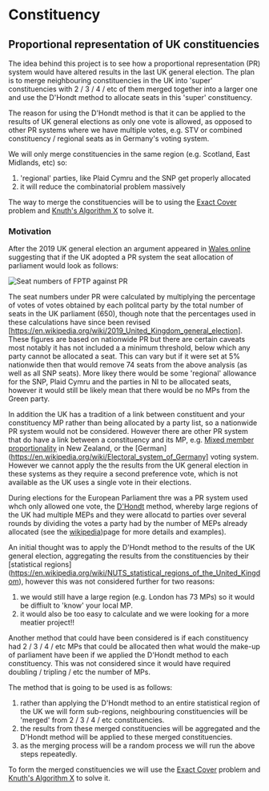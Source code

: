 # Constituency

## Proportional representation of UK constituencies

The idea behind this project is to see how a proportional representation (PR) system would have altered results in the last UK general election. The plan is to merge neighbouring constituencies in the UK into 'super' constituencies with 2 / 3 / 4 / etc of them merged together into a larger one and use the D'Hondt method to allocate seats in this 'super' constituency.

The reason for using the D'Hondt method is that it can be applied to the results of UK general elections as only one vote is allowed, as opposed to other PR systems where we have multiple votes, e.g. STV or combined constituency / regional seats as in Germany's voting system.

We will only merge constituencies in the same region (e.g. Scotland, East Midlands, etc) so:
1. 'regional' parties, like Plaid Cymru and the SNP get properly allocated
1. it will reduce the combinatorial problem massively 

The way to merge the constituencies will be to using the [Exact Cover](https://en.wikipedia.org/wiki/Exact_cover) problem and [Knuth's Algorithm X](https://en.wikipedia.org/wiki/Knuth%27s_Algorithm_X) to solve it.

### Motivation
After the 2019 UK general election an argument appeared in [Wales online](https://www.walesonline.co.uk/news/politics/proportional-representation-general-election-votes-17414366?_ga=2.214928336.650232768.1586343291-62203819.1586343291) suggesting that if the UK adopted a PR system the seat allocation of parliament would look as follows:

![Seat numbers of FPTP against PR]('seat_allocation.png')

The seat numbers under PR were calculated by multiplying the percentage of votes of votes obtained by each politcal party by the total number of seats in the UK parliament (650), though note that the percentages used in these calculations have since been revised [https://en.wikipedia.org/wiki/2019_United_Kingdom_general_election]. These figures are based on nationwide PR but there are certain caveats most notably it has not included a  a minimum threshold, below which any party cannot be allocated a seat. This can vary but if it were set at 5% nationwide then that would remove 74 seats from the above analysis (as well as all SNP seats). More likey there would be some 'regional' allowance for the SNP, Plaid Cymru and the parties in NI to be allocated seats, however it would still be likely mean that there would be no MPs from the Green party.

In addition the UK has a tradition of a link between constituent and your constituency MP rather than being allocated by a party list, so a nationwide PR system would not be considered. However there are other PR system that do have a link between a constituency and its MP, e.g. [Mixed member proportionality](https://en.wikipedia.org/wiki/Electoral_system_of_New_Zealand#MMP_in_New_Zealand) in New Zealand, or the [German](https://en.wikipedia.org/wiki/Electoral_system_of_Germany] voting system. However we cannot apply the the results from the UK general election in these systems as they require a second preference vote, which is not available as the UK uses a single vote in their elections.

During elections for the European Parliament thre was a PR system used whch only allowed one vote, the [D'Hondt](https://en.wikipedia.org/wiki/D%27Hondt_method) method, whereby large regions of the UK had multiple MEPs and they were allocatd to parties over several rounds by dividing the votes a party had by the number of MEPs already allocated (see the [wikipedia](https://en.wikipedia.org/wiki/D%27Hondt_method))page for more details and examples).

An initial thought was to apply the D'Hondt method to the results of the UK general election, aggregating the results from the constituencies by their [statistical regions] (https://en.wikipedia.org/wiki/NUTS_statistical_regions_of_the_United_Kingdom), however this was not considered further for two reasons:
1. we would still have a large region (e.g. London has 73 MPs) so it would be diffiult to 'know' your local MP.
1. it would also be too easy to calculate and we were looking for a more meatier project!!

Another method that could have been considered is if each constituency had 2 / 3 / 4 / etc MPs that could be allocated then what would the make-up of parliament have been if we applied the D'Hondt method to each constituency. This was not considered since it would have required doubling / tripling / etc the number of MPs.

The method that is going to be used is as follows:
1. rather than applying the D'Hondt method to an entire statistical region of the UK we will form sub-regions, neighbouring constituencies will be 'merged' from 2 / 3 / 4 / etc constituencies.
1. the results from these merged constituencies will be aggregated and the D'Hondt method will be applied to these merged constituencies.
1. as the merging process will be a random process we will run the above steps repeatedly.

To form the merged constituencies we will use the [Exact Cover](https://en.wikipedia.org/wiki/Exact_cover) problem and [Knuth's Algorithm X](https://en.wikipedia.org/wiki/Knuth%27s_Algorithm_X) to solve it.